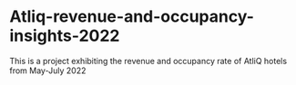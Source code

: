 # Atliq-revenue-and-occupancy-insights-2022
This is a project exhibiting the revenue and occupancy rate of AtliQ hotels from May-July 2022
